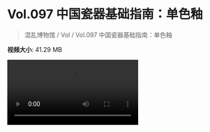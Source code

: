 # Vol.097 中国瓷器基础指南：单色釉

> 混乱博物馆 / Vol / Vol.097 中国瓷器基础指南：单色釉

**视频大小**: 41.29 MB

<div class="video"><video src="https://file.hsyhx.top/archive/混乱博物馆/Vol/097.mp4" controls preload>🤔 您的浏览器不支持 video 标签</video></div>